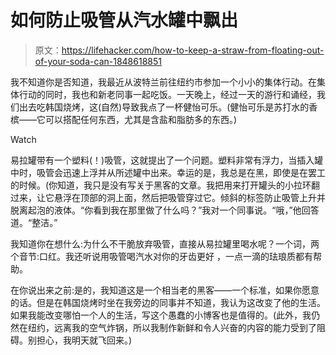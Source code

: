 # 如何防止吸管从汽水罐中飘出

> 原文：<https://lifehacker.com/how-to-keep-a-straw-from-floating-out-of-your-soda-can-1848618851>

我不知道你是否知道，我最近从波特兰前往纽约市参加一个小小的集体行动。在集体行动的同时，我也和新老同事一起吃饭。一天晚上，经过一天的游行和诵经，我们出去吃韩国烧烤，这(自然)导致我点了一杯健怡可乐。(健怡可乐是苏打水的香槟——它可以搭配任何东西，尤其是含盐和脂肪多的东西。)

Watch

易拉罐带有一个塑料(！)吸管，这就提出了一个问题。塑料非常有浮力，当插入罐中时，吸管会迅速上浮并从所述罐中出来。幸运的是，我总是在黑，即使是在罢工的时候。(你知道，我只是没有写关于黑客的文章。我把用来打开罐头的小拉环翻过来，让它悬浮在顶部的洞上面，然后把吸管穿过它。倾斜的标签防止吸管上升并脱离起泡的液体。“你看到我在那里做了什么吗？”我对一个同事说。“哦，”他回答道。“整洁。”

我知道你在想什么:为什么不干脆放弃吸管，直接从易拉罐里喝水呢？一个词，两个音节:口红。我还听说用吸管喝汽水对你的牙齿更好 ，一点一滴的珐琅质都有帮助。

在你说出来之前:是的，我知道这是一个相当老的黑客——一个标准，如果你愿意的话。但是在韩国烧烤时坐在我旁边的同事并不知道，我认为这改变了他的生活。如果我能改变哪怕一个人的生活，写这个愚蠢的小博客也是值得的。(此外，我仍然在纽约，远离我的空气炸锅，所以我制作新鲜和令人兴奋的内容的能力受到了阻碍。别担心，我明天就飞回来。)